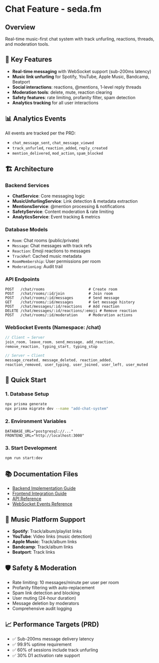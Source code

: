 # Chat Feature - seda.fm

## Overview
Real-time music-first chat system with track unfurling, reactions, threads, and moderation tools.

## 🎯 Key Features
- **Real-time messaging** with WebSocket support (sub-200ms latency)
- **Music link unfurling** for Spotify, YouTube, Apple Music, Bandcamp, Beatport
- **Social interactions**: reactions, @mentions, 1-level reply threads
- **Moderation tools**: delete, mute, reaction clearing
- **Safety features**: rate limiting, profanity filter, spam detection
- **Analytics tracking** for all user interactions

## 📊 Analytics Events
All events are tracked per the PRD:
- `chat_message_sent`, `chat_message_viewed`
- `track_unfurled`, `reaction_added`, `reply_created`
- `mention_delivered`, `mod_action`, `spam_blocked`

## 🏗️ Architecture

### Backend Services
- **ChatService**: Core messaging logic
- **MusicUnfurlingService**: Link detection & metadata extraction
- **MentionsService**: @mention processing & notifications
- **SafetyService**: Content moderation & rate limiting
- **AnalyticsService**: Event tracking & metrics

### Database Models
- `Room`: Chat rooms (public/private)
- `Message`: Chat messages with track refs
- `Reaction`: Emoji reactions to messages
- `TrackRef`: Cached music metadata
- `RoomMembership`: User permissions per room
- `ModerationLog`: Audit trail

### API Endpoints
```
POST   /chat/rooms                    # Create room
POST   /chat/rooms/:id/join           # Join room
POST   /chat/rooms/:id/messages       # Send message
GET    /chat/rooms/:id/messages       # Get message history
POST   /chat/messages/:id/reactions   # Add reaction
DELETE /chat/messages/:id/reactions/:emoji # Remove reaction
POST   /chat/rooms/:id/moderation     # Moderation actions
```

### WebSocket Events (Namespace: /chat)
```typescript
// Client → Server
join_room, leave_room, send_message, add_reaction, 
remove_reaction, typing_start, typing_stop

// Server → Client  
message_created, message_deleted, reaction_added, 
reaction_removed, user_typing, user_joined, user_left, user_muted
```

## 🚀 Quick Start

### 1. Database Setup
```bash
npx prisma generate
npx prisma migrate dev --name "add-chat-system"
```

### 2. Environment Variables
```env
DATABASE_URL="postgresql://..."
FRONTEND_URL="http://localhost:3000"
```

### 3. Start Development
```bash
npm run start:dev
```

## 📚 Documentation Files
- [Backend Implementation Guide](./backend-guide.md)
- [Frontend Integration Guide](./frontend-guide.md) 
- [API Reference](./api-reference.md)
- [WebSocket Events Reference](./websocket-events.md)

## 🎵 Music Platform Support
- **Spotify**: Track/album/playlist links
- **YouTube**: Video links (music detection)
- **Apple Music**: Track/album links
- **Bandcamp**: Track/album links
- **Beatport**: Track links

## 🛡️ Safety & Moderation
- Rate limiting: 10 messages/minute per user per room
- Profanity filtering with auto-replacement
- Spam link detection and blocking
- User muting (24-hour duration)
- Message deletion by moderators
- Comprehensive audit logging

## 📈 Performance Targets (PRD)
- ✅ Sub-200ms message delivery latency
- ✅ 99.9% uptime requirement
- ✅ 60% of sessions include track unfurling
- ✅ 30% D1 activation rate support